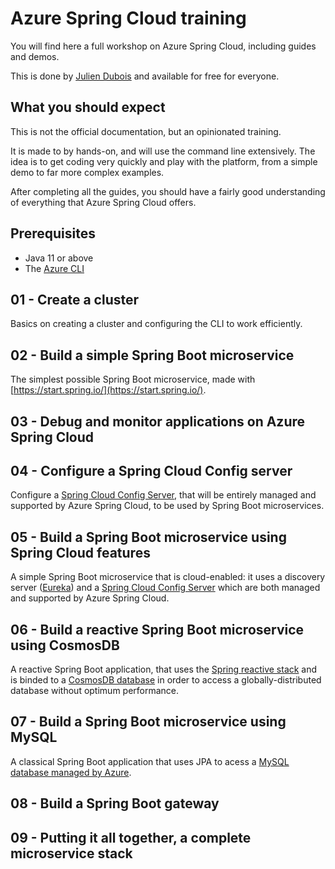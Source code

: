 # Azure Spring Cloud training

You will find here a full workshop on Azure Spring Cloud, including guides and demos.

This is done by [Julien Dubois](https://twitter.com/juliendubois) and available for free for everyone.

## What you should expect

This is not the official documentation, but an opinionated training.

It is made to by hands-on, and will use the command line extensively. The idea is to get coding very quickly and play with the platform, from a simple demo to far more complex examples.

After completing all the guides, you should have a fairly good understanding of everything that Azure Spring Cloud offers.

## Prerequisites

- Java 11 or above
- The [Azure CLI](https://docs.microsoft.com/en-us/cli/azure/install-azure-cli/?WT.mc_id=azurespringcloud-github-judubois)

## 01 - Create a cluster

Basics on creating a cluster and configuring the CLI to work efficiently.

## 02 - Build a simple Spring Boot microservice

The simplest possible Spring Boot microservice, made with [https://start.spring.io/](https://start.spring.io/).

## 03 - Debug and monitor applications on Azure Spring Cloud

## 04 - Configure a Spring Cloud Config server

Configure a [Spring Cloud Config Server](https://cloud.spring.io/spring-cloud-config), that will be entirely managed and supported by Azure Spring Cloud, to be used by Spring Boot microservices.

## 05 - Build a Spring Boot microservice using Spring Cloud features

A simple Spring Boot microservice that is cloud-enabled: it uses a discovery server ([Eureka](https://github.com/Netflix/eureka)) and a [Spring Cloud Config Server](https://cloud.spring.io/spring-cloud-config) which are both managed and supported by Azure Spring Cloud.

## 06 - Build a reactive Spring Boot microservice using CosmosDB

A reactive Spring Boot application, that uses the [Spring reactive stack](https://docs.spring.io/spring/docs/current/spring-framework-reference/web-reactive.html) and is binded to a [CosmosDB database](https://docs.microsoft.com/en-us/azure/cosmos-db/?WT.mc_id=azurespringcloud-github-judubois) in order to access a globally-distributed database without optimum performance.

## 07 - Build a Spring Boot microservice using MySQL

A classical Spring Boot application that uses JPA to acess a [MySQL database managed by Azure](https://docs.microsoft.com/en-us/azure/mysql/?WT.mc_id=azurespringcloud-github-judubois).

## 08 - Build a Spring Boot gateway

## 09 - Putting it all together, a complete microservice stack


